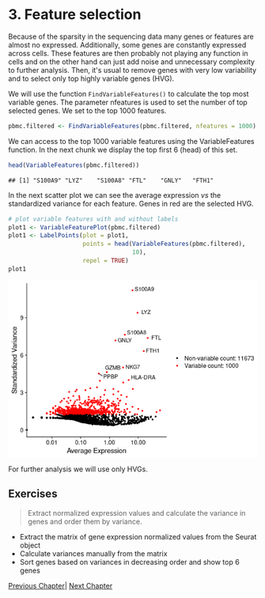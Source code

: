 # 3. Feature selection


Because of the sparsity in the sequencing data many genes or features are almost no expressed.
Additionally, some genes are constantly expressed across cells. These features are then probably
not playing any function in cells and on the other hand can just add noise and unnecessary complexity
to further analysis. Then, it's usual to remove genes with very low variability and to select
only top highly variable genes (HVG).

We will use the function `FindVariableFeatures()` to calculate the top most variable genes.
The parameter nfeatures is used to set the number of top selected genes. We set to the top
1000 features.


```r
pbmc.filtered <- FindVariableFeatures(pbmc.filtered, nfeatures = 1000)
```


We can access to the top 1000 variable features using the VariableFeatures function. In the next
chunk we display the top first 6 (head) of this set. 



```r
head(VariableFeatures(pbmc.filtered))
```

```
## [1] "S100A9" "LYZ"    "S100A8" "FTL"    "GNLY"   "FTH1"
```


In the next scatter plot we can see the average expression *vs* the standardized variance for each feature.
Genes in red are the selected HVG.



```r
# plot variable features with and without labels
plot1 <- VariableFeaturePlot(pbmc.filtered)
plot1 <- LabelPoints(plot = plot1, 
                     points = head(VariableFeatures(pbmc.filtered),
                                   10), 
                     repel = TRUE)
plot1 
```

<img src="03-Feature_selection_files/figure-html/unnamed-chunk-3-1.png" style="display: block; margin: auto;" />

For further analysis we will use only HVGs. 

## Exercises

> Extract normalized expression values and calculate the variance in genes and order them
by variance.

* Extract the matrix of gene expression normalized values from the Seurat object
* Calculate variances manually from the matrix
* Sort genes based on variances in decreasing order and show top 6 genes


[Previous Chapter](./02-Quality_control.md)|
[Next Chapter](./04-Normalization_and_Dimensional_Reduction.md)
